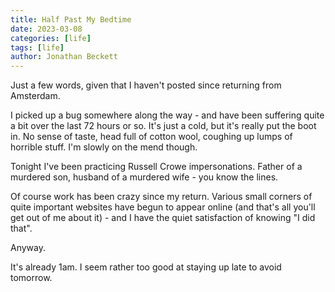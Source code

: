 ```yaml
---
title: Half Past My Bedtime
date: 2023-03-08
categories: [life]
tags: [life]
author: Jonathan Beckett
---
```


Just a few words, given that I haven't posted since returning from Amsterdam.

I picked up a bug somewhere along the way - and have been suffering quite a bit over the last 72 hours or so. It's just a cold, but it's really put the boot in. No sense of taste, head full of cotton wool, coughing up lumps of horrible stuff. I'm slowly on the mend though.

Tonight I've been practicing Russell Crowe impersonations. Father of a murdered son, husband of a murdered wife - you know the lines.

Of course work has been crazy since my return. Various small corners of quite important websites have begun to appear online (and that's all you'll get out of me about it) - and I have the quiet satisfaction of knowing "I did that".

Anyway.

It's already 1am. I seem rather too good at staying up late to avoid tomorrow.